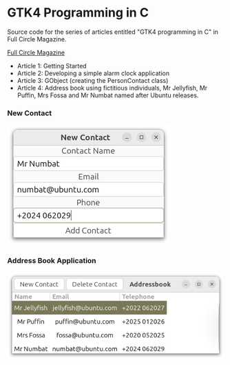 # GTK4 Programming in C

Source code for the series of articles entitled "GTK4 programming in C" in Full Circle Magazine. 

[Full Circle Magazine](https://fullcirclemagazine.org/)

* Article 1: Getting Started 
* Article 2: Developing a simple alarm clock application
* Article 3: GObject (creating the PersonContact class)
* Article 4: Address book using fictitious individuals, Mr Jellyfish, Mr Puffin, Mrs Fossa and Mr Numbat named after Ubuntu releases.

### New Contact
![](new-contact.png)

### Address Book Application
![](addressbook.png)
